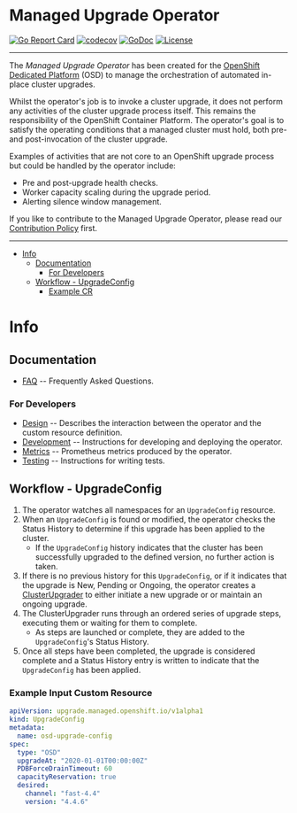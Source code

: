 # Managed Upgrade Operator

[![Go Report Card](https://goreportcard.com/badge/github.com/openshift/managed-upgrade-operator)](https://goreportcard.com/report/github.com/openshift/managed-upgrade-operator)
[![codecov](https://codecov.io/gh/openshift/managed-upgrade-operator/branch/master/graph/badge.svg)](https://codecov.io/gh/openshift/managed-upgrade-operator)
[![GoDoc](https://godoc.org/github.com/openshift/managed-upgrade-operator?status.svg)](https://pkg.go.dev/mod/github.com/openshift/managed-upgrade-operator)
[![License](https://img.shields.io/:license-apache-blue.svg)](http://www.apache.org/licenses/LICENSE-2.0.html)

----

The _Managed Upgrade Operator_ has been created for the [OpenShift Dedicated Platform](https://docs.openshift.com/dedicated/4/) (OSD) to manage the orchestration of automated in-place cluster upgrades.

Whilst the operator's job is to invoke a cluster upgrade, it does not perform any activities of the cluster upgrade process itself. This remains the responsibility of the OpenShift Container Platform. The operator's goal is to satisfy the operating conditions that a managed cluster must hold, both pre- and post-invocation of the cluster upgrade. 

Examples of activities that are not core to an OpenShift upgrade process but could be handled by the operator include:
 
* Pre and post-upgrade health checks.
* Worker capacity scaling during the upgrade period.
* Alerting silence window management.

If you like to contribute to the Managed Upgrade Operator, please read our [Contribution Policy](./docs/contributing.md) first.

----

* [Info](#info)
   * [Documentation](#documentation)
      * [For Developers](#for-developers)
   * [Workflow - UpgradeConfig](#workflow---upgradeconfig)
      * [Example CR](#example-input-custom-resource)
      
# Info

## Documentation

* [FAQ](./docs/faq.md) -- Frequently Asked Questions.

### For Developers

* [Design](./docs/design.md) -- Describes the interaction between the operator and the custom resource definition.
* [Development](./docs/development.md) -- Instructions for developing and deploying the operator.
* [Metrics](./docs/metrics.md) -- Prometheus metrics produced by the operator. 
* [Testing](./docs/testing.md) -- Instructions for writing tests.

## Workflow - UpgradeConfig

1. The operator watches all namespaces for an `UpgradeConfig` resource.
2. When an `UpgradeConfig` is found or modified, the operator checks the Status History to determine if this upgrade has been applied to the cluster.
     * If the `UpgradeConfig` history indicates that the cluster has been successfully upgraded to the defined version, no further action is taken.
3. If there is no previous history for this `UpgradeConfig`, or if it indicates that the upgrade is New, Pending or Ongoing, the operator creates a [ClusterUpgrader](pkg/cluster_upgrader/cluster_upgrader.go) to either initiate a new upgrade or or maintain an ongoing upgrade.             
4. The ClusterUpgrader runs through an ordered series of upgrade steps, executing them or waiting for them to complete. 
     * As steps are launched or complete, they are added to the `UpgradeConfig`'s Status History. 
5. Once all steps have been completed, the upgrade is considered complete and a Status History entry is written to indicate that the `UpgradeConfig` has been applied.

### Example Input Custom Resource

```yaml
apiVersion: upgrade.managed.openshift.io/v1alpha1
kind: UpgradeConfig
metadata:
  name: osd-upgrade-config
spec:
  type: "OSD"
  upgradeAt: "2020-01-01T00:00:00Z"
  PDBForceDrainTimeout: 60
  capacityReservation: true
  desired:
    channel: "fast-4.4"
    version: "4.4.6"
```
